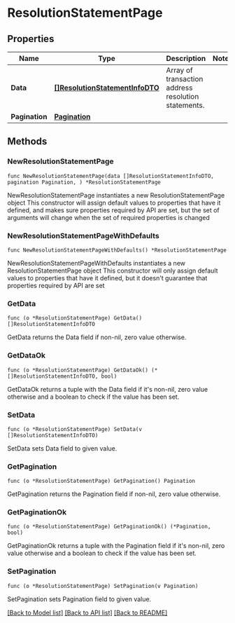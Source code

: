 # ResolutionStatementPage

## Properties

Name | Type | Description | Notes
------------ | ------------- | ------------- | -------------
**Data** | [**[]ResolutionStatementInfoDTO**](ResolutionStatementInfoDTO.md) | Array of transaction address resolution statements. | 
**Pagination** | [**Pagination**](Pagination.md) |  | 

## Methods

### NewResolutionStatementPage

`func NewResolutionStatementPage(data []ResolutionStatementInfoDTO, pagination Pagination, ) *ResolutionStatementPage`

NewResolutionStatementPage instantiates a new ResolutionStatementPage object
This constructor will assign default values to properties that have it defined,
and makes sure properties required by API are set, but the set of arguments
will change when the set of required properties is changed

### NewResolutionStatementPageWithDefaults

`func NewResolutionStatementPageWithDefaults() *ResolutionStatementPage`

NewResolutionStatementPageWithDefaults instantiates a new ResolutionStatementPage object
This constructor will only assign default values to properties that have it defined,
but it doesn't guarantee that properties required by API are set

### GetData

`func (o *ResolutionStatementPage) GetData() []ResolutionStatementInfoDTO`

GetData returns the Data field if non-nil, zero value otherwise.

### GetDataOk

`func (o *ResolutionStatementPage) GetDataOk() (*[]ResolutionStatementInfoDTO, bool)`

GetDataOk returns a tuple with the Data field if it's non-nil, zero value otherwise
and a boolean to check if the value has been set.

### SetData

`func (o *ResolutionStatementPage) SetData(v []ResolutionStatementInfoDTO)`

SetData sets Data field to given value.


### GetPagination

`func (o *ResolutionStatementPage) GetPagination() Pagination`

GetPagination returns the Pagination field if non-nil, zero value otherwise.

### GetPaginationOk

`func (o *ResolutionStatementPage) GetPaginationOk() (*Pagination, bool)`

GetPaginationOk returns a tuple with the Pagination field if it's non-nil, zero value otherwise
and a boolean to check if the value has been set.

### SetPagination

`func (o *ResolutionStatementPage) SetPagination(v Pagination)`

SetPagination sets Pagination field to given value.



[[Back to Model list]](../README.md#documentation-for-models) [[Back to API list]](../README.md#documentation-for-api-endpoints) [[Back to README]](../README.md)


